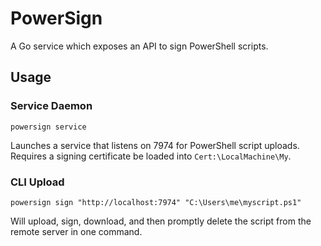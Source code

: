 # PowerSign
A Go service which exposes an API to sign PowerShell scripts.

## Usage

### Service Daemon

```
powersign service
```
Launches a service that listens on 7974 for PowerShell script uploads. Requires a signing certificate be loaded into `Cert:\LocalMachine\My`. 

### CLI Upload

```
powersign sign "http://localhost:7974" "C:\Users\me\myscript.ps1"
```
Will upload, sign, download, and then promptly delete the script from the remote server in one command.
